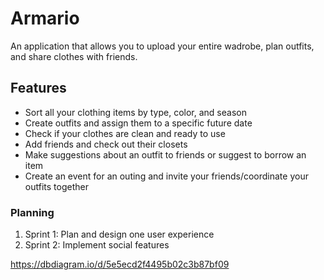 # Armario
An application that allows you to upload your entire wadrobe, plan outfits, and share clothes with friends.

## Features
- Sort all your clothing items by type, color, and season
- Create outfits and assign them to a specific future date
- Check if your clothes are clean and ready to use
- Add friends and check out their closets
- Make suggestions about an outfit to friends or suggest to borrow an item
- Create an event for an outing and invite your friends/coordinate your outfits together

### Planning
1. Sprint 1: Plan and design one user experience
2. Sprint 2: Implement social features

https://dbdiagram.io/d/5e5ecd2f4495b02c3b87bf09
